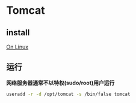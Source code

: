 # Tomcat

## install

[On Linux](Tomcat_Install_On_Linux.md)

## 运行

**网络服务器通常不以特权(sudo/root)用户运行**

```bash
useradd -r -d /opt/tomcat -s /bin/false tomcat
```